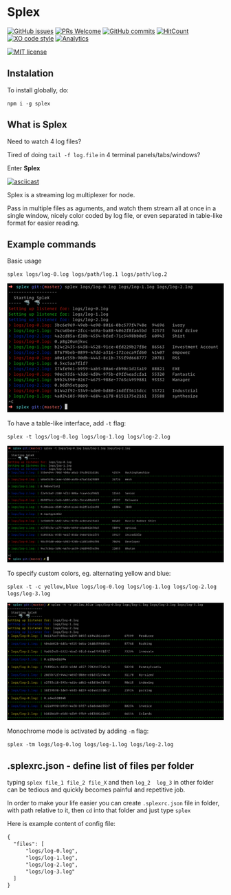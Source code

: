 # Splex

[![GitHub issues](https://img.shields.io/github/issues/Naereen/StrapDown.js.svg)](https://GitHub.com/Naereen/StrapDown.js/issues/)
[![PRs Welcome](https://img.shields.io/badge/PRs-welcome-brightgreen.svg?style=flat-square)](http://makeapullrequest.com)
[![GitHub commits](https://img.shields.io/github/commits-since/kodi/splex/v1.0.1.svg)](https://github.com/kodi/splex/commit/)
[![HitCount](http://hits.dwyl.io/kodi/splex.svg)](http://hits.dwyl.io/kodi/splex)
[![XO code style](https://img.shields.io/badge/code_style-XO-5ed9c7.svg)](https://github.com/xojs/xo)
[![Analytics](https://ga-beacon.appspot.com/UA-112499985-1/splex)](https://github.com/igrigorik/ga-beacon)


[![MIT license](https://img.shields.io/badge/License-MIT-blue.svg)](https://lbesson.mit-license.org/)

## Instalation

To install globally, do:
```
npm i -g splex
```

## What is Splex
Need to watch 4 log files?

Tired of doing `tail -f log.file` in 4 terminal panels/tabs/windows?

Enter **Splex**

[![asciicast](https://asciinema.org/a/264129.svg)](https://asciinema.org/a/264129)

Splex is a streaming log multiplexer for node.

Pass in multiple files as aguments, and watch them stream all at once in a single window, nicely color coded by log file, or even separated in table-like format for easier reading.


## Example commands

Basic usage

```
splex logs/log-0.log logs/path/log.1 logs/path/log.2
```
![custom colors](img/basic.png)

To have a table-like interface, add `-t` flag:

```
splex -t logs/log-0.log logs/log-1.log logs/log-2.log
```
![custom colors](img/table.png)

To specify custom colors, eg. alternating yellow and blue:
```
splex -t -c yellow,blue logs/log-0.log logs/log-1.log logs/log-2.log logs/log-3.log
```

![custom colors](img/custom_colors.png)


Monochrome mode is activated by adding `-m`  flag:

```
splex -tm logs/log-0.log logs/log-1.log logs/log-2.log
```


## .splexrc.json - define list of files per folder
 
typing `splex file_1 file_2 file_X` and then `log_2  log_3` in other folder can be tedious and quickly becomes painful and repetitive job.

In order to make your life easier you can create `.splexrc.json` file in folder, with path relative to it, then `cd` into that folder and just type `splex`

Here is example content of config file:

```
{
  "files": [
	  "logs/log-0.log",
	  "logs/log-1.log",
	  "logs/log-2.log",
	  "logs/log-3.log"
  ]	
}
```
